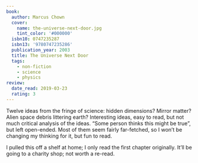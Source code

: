```yaml
---
book:
  author: Marcus Chown
  cover:
    name: the-universe-next-door.jpg
    tint_color: '#000000'
  isbn10: 0747235287
  isbn13: '9780747235286'
  publication_year: 2003
  title: The Universe Next Door
  tags:
    - non-fiction
    - science
    - physics
review:
  date_read: 2019-03-23
  rating: 3
---
```


Twelve ideas from the fringe of science: hidden dimensions? Mirror matter? Alien space debris littering earth? Interesting ideas, easy to read, but not much critical analysis of the ideas. “Some person thinks this might be true”, but left open-ended. Most of them seem fairly far-fetched, so I won’t be changing my thinking for it, but fun to read.

I pulled this off a shelf at home; I only read the first chapter originally. It’ll be going to a charity shop; not worth a re-read.